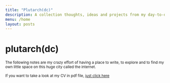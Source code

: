 ```yaml
---
title: "Plutarch(dc)"
description: A collection thoughts, ideas and projects from my day-to-day life
menu: /home
layout: posts
---
```


# plutarch(dc)

<small>
The following notes are my crazy effort of having a place to write, to explore and to find my own little space on this huge city called the internet.

If you want to take a look at my CV in pdf file, [just click here](https://drive.google.com/a/berkeley.edu/file/d/1GXiQxBa-OPM_KnXfd5Ag2aCWeRQhGzVI/view?usp=sharing)
</small>